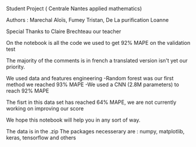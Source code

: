 Student Project ( Centrale Nantes applied mathematics) 

Authors : Marechal Aloïs, Fumey Tristan, De La purification Loanne

Special Thanks to Claire Brechteau our teacher

On the notebook is all the code we used to get 92% MAPE on the validation test

The majority of the comments is in french a translated version isn't yet our priority. 

We used data and features engineering
  -Random forest was our first method we reached 93% MAPE 
  -We used a CNN (2.8M parameters) to reach 92% MAPE

The fisrt in this data set has reached 64% MAPE, we are not currently working on improving our score

We hope this notebook will help you in any sort of way. 

The data is in the .zip
The packages necesserary are : numpy, matplotlib, keras, tensorflow and others
